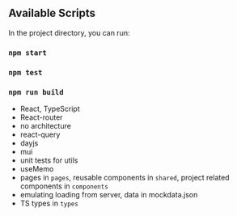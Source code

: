 ## Available Scripts

In the project directory, you can run:

### `npm start`

### `npm test`

### `npm run build`


- React, TypeScript
- React-router
- no architecture
- react-query
- dayjs
- mui
- unit tests for utils
- useMemo
- pages in `pages`, reusable components in `shared`, project related components in `components`
- emulating loading from server, data in mockdata.json
- TS types in `types`